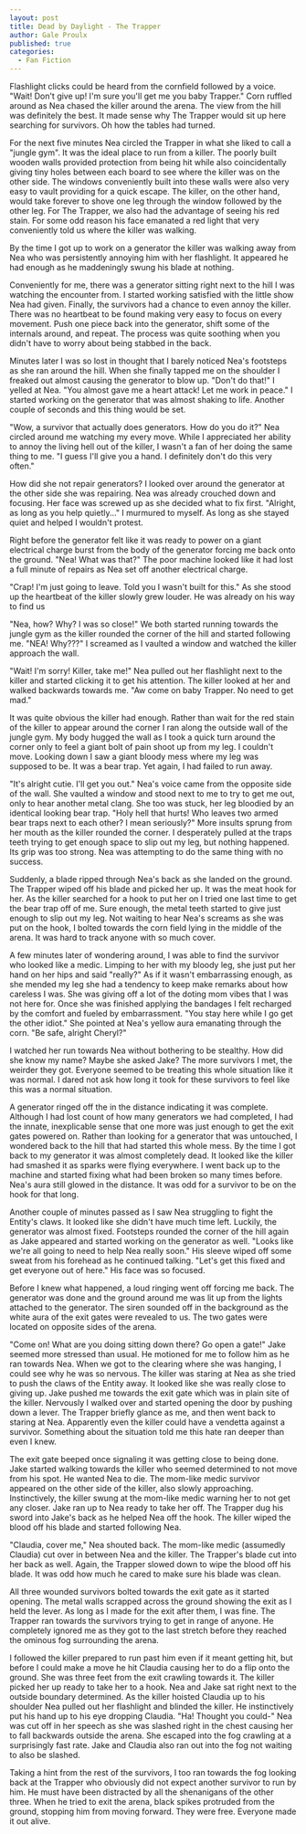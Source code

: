 ```yaml
---
layout: post
title: Dead by Daylight - The Trapper
author: Gale Proulx
published: true
categories:
  - Fan Fiction
---
```


Flashlight clicks could be heard from the cornfield followed by a voice. "Wait! Don't give up! I'm sure you'll get me you baby Trapper." Corn ruffled around as Nea chased the killer around the arena. The view from the hill was definitely the best. It made sense why The Trapper would sit up here searching for survivors. Oh how the tables had turned.

For the next five minutes Nea circled the Trapper in what she liked to call a "jungle gym". It was the ideal place to run from a killer. The poorly built wooden walls provided protection from being hit while also coincidentally giving tiny holes between each board to see where the killer was on the other side. The windows conveniently built into these walls were also very easy to vault providing for a quick escape. The killer, on the other hand, would take forever to shove one leg through the window followed by the other leg. For The Trapper, we also had the advantage of seeing his red stain. For some odd reason his face emanated a red light that very conveniently told us where the killer was walking.

By the time I got up to work on a generator the killer was walking away from Nea who was persistently annoying him with her flashlight. It appeared he had enough as he maddeningly swung his blade at nothing.

Conveniently for me, there was a generator sitting right next to the hill I was watching the encounter from. I started working satisfied with the little show Nea had given. Finally, the survivors had a chance to even annoy the killer. There was no heartbeat to be found making very easy to focus on every movement. Push one piece back into the generator, shift some of the internals around, and repeat. The process was quite soothing when you didn't have to worry about being stabbed in the back.

Minutes later I was so lost in thought that I barely noticed Nea's footsteps as she ran around the hill. When she finally tapped me on the shoulder I freaked out almost causing the generator to blow up. "Don't do that!" I yelled at Nea. "You almost gave me a heart attack! Let me work in peace." I started working on the generator that was almost shaking to life. Another couple of seconds and this thing would be set.

"Wow, a survivor that actually does generators. How do you do it?" Nea circled around me watching my every move. While I appreciated her ability to annoy the living hell out of the killer, I wasn't a fan of her doing the same thing to me. "I guess I'll give you a hand. I definitely don't do this very often."

How did she not repair generators? I looked over around the generator at the other side she was repairing. Nea was already crouched down and focusing. Her face was screwed up as she decided what to fix first. "Alright, as long as you help quietly..." I murmured to myself. As long as she stayed quiet and helped I wouldn't protest.

Right before the generator felt like it was ready to power on a giant electrical charge burst from the body of the generator forcing me back onto the ground. "Nea! What was that?" The poor machine looked like it had lost a full minute of repairs as Nea set off another electrical charge.

"Crap! I'm just going to leave. Told you I wasn't built for this." As she stood up the heartbeat of the killer slowly grew louder. He was already on his way to find us

"Nea, how? Why? I was so close!" We both started running towards the jungle gym as the killer rounded the corner of the hill and started following me. "NEA! Why???" I screamed as I vaulted a window and watched the killer approach the wall.

"Wait! I'm sorry! Killer, take me!" Nea pulled out her flashlight next to the killer and started clicking it to get his attention. The killer looked at her and walked backwards towards me. "Aw come on baby Trapper. No need to get mad."

It was quite obvious the killer had enough. Rather than wait for the red stain of the killer to appear around the corner I ran along the outside wall of the jungle gym. My body hugged the wall as I took a quick turn around the corner only to feel a giant bolt of pain shoot up from my leg. I couldn't move. Looking down I saw a giant bloody mess where my leg was supposed to be. It was a bear trap. Yet again, I had failed to run away.

"It's alright cutie. I'll get you out." Nea's voice came from the opposite side of the wall. She vaulted a window and stood next to me to try to get me out, only to hear another metal clang. She too was stuck, her leg bloodied by an identical looking bear trap. "Holy hell that hurts! Who leaves two armed bear traps next to each other? I mean seriously?" More insults sprung from her mouth as the killer rounded the corner. I desperately pulled at the traps teeth trying to get enough space to slip out my leg, but nothing happened. Its grip was too strong. Nea was attempting to do the same thing with no success.

Suddenly, a blade ripped through Nea's back as she landed on the ground. The Trapper wiped off his blade and picked her up. It was the meat hook for her. As the killer searched for a hook to put her on I tried one last time to get the bear trap off of me. Sure enough, the metal teeth started to give just enough to slip out my leg. Not waiting to hear Nea's screams as she was put on the hook, I bolted towards the corn field lying in the middle of the arena. It was hard to track anyone with so much cover.

A few minutes later of wondering around, I was able to find the survivor who looked like a medic. Limping to her with my bloody leg, she just put her hand on her hips and said "really?" As if it wasn't embarrassing enough, as she mended my leg she had a tendency to keep make remarks about how careless I was. She was giving off a lot of the doting mom vibes that I was not here for. Once she was finished applying the bandages I felt recharged by the comfort and fueled by embarrassment. "You stay here while I go get the other idiot." She pointed at Nea's yellow aura emanating through the corn. "Be safe, alright Cheryl?"

I watched her run towards Nea without bothering to be stealthy. How did she know my name? Maybe she asked Jake? The more survivors I met, the weirder they got. Everyone seemed to be treating this whole situation like it was normal. I dared not ask how long it took for these survivors to feel like this was a normal situation.

A generator ringed off the in the distance indicating it was complete. Although I had lost count of how many generators we had completed, I had the innate, inexplicable sense that one more was just enough to get the exit gates powered on. Rather than looking for a generator that was untouched, I wondered back to the hill that had started this whole mess. By the time I got back to my generator it was almost completely dead. It looked like the killer had smashed it as sparks were flying everywhere. I went back up to the machine and started fixing what had been broken so many times before. Nea's aura still glowed in the distance. It was odd for a survivor to be on the hook for that long.

Another couple of minutes passed as I saw Nea struggling to fight the Entity's claws. It looked like she didn't have much time left. Luckily, the generator was almost fixed. Footsteps rounded the corner of the hill again as Jake appeared and started working on the generator as well. "Looks like we're all going to need to help Nea really soon." His sleeve wiped off some sweat from his forehead as he continued talking. "Let's get this fixed and get everyone out of here." His face was so focused.

Before I knew what happened, a loud ringing went off forcing me back. The generator was done and the ground around me was lit up from the lights attached to the generator. The siren sounded off in the background as the white aura of the exit gates were revealed to us. The two gates were located on opposite sides of the arena.

"Come on! What are you doing sitting down there? Go open a gate!" Jake seemed more stressed than usual. He motioned for me to follow him as he ran towards Nea. When we got to the clearing where she was hanging, I could see why he was so nervous. The killer was staring at Nea as she tried to push the claws of the Entity away. It looked like she was really close to giving up. Jake pushed me towards the exit gate which was in plain site of the killer. Nervously I walked over and started opening the door by pushing down a lever. The Trapper briefly glance as me, and then went back to staring at Nea. Apparently even the killer could have a vendetta against a survivor. Something about the situation told me this hate ran deeper than even I knew.

The exit gate beeped once signaling it was getting close to being done. Jake started walking towards the killer who seemed determined to not move from his spot. He wanted Nea to die. The mom-like medic survivor appeared on the other side of the killer, also slowly approaching. Instinctively, the killer swung at the mom-like medic warning her to not get any closer. Jake ran up to Nea ready to take her off. The Trapper dug his sword into Jake's back as he helped Nea off the hook. The killer wiped the blood off his blade and started following Nea.

"Claudia, cover me," Nea shouted back. The mom-like medic (assumedly Claudia) cut over in between Nea and the killer. The Trapper's blade cut into her back as well. Again, the Trapper slowed down to wipe the blood off his blade. It was odd how much he cared to make sure his blade was clean.

All three wounded survivors bolted towards the exit gate as it started opening. The metal walls scrapped across the ground showing the exit as I held the lever. As long as I made for the exit after them, I was fine. The Trapper ran towards the survivors trying to get in range of anyone. He completely ignored me as they got to the last stretch before they reached the ominous fog surrounding the arena.

I followed the killer prepared to run past him even if it meant getting hit, but before I could make a move he hit Claudia causing her to do a flip onto the ground. She was three feet from the exit crawling towards it. The killer picked her up ready to take her to a hook. Nea and Jake sat right next to the outside boundary determined. As the killer hoisted Claudia up to his shoulder Nea pulled out her flashlight and blinded the killer. He instinctively put his hand up to his eye dropping Claudia. "Ha! Thought you could-" Nea was cut off in her speech as she was slashed right in the chest causing her to fall backwards outside the arena. She escaped into the fog crawling at a surprisingly fast rate. Jake and Claudia also ran out into the fog not waiting to also be slashed.

Taking a hint from the rest of the survivors, I too ran towards the fog looking back at the Trapper who obviously did not expect another survivor to run by him. He must have been distracted by all the shenanigans of the other three. When he tried to exit the arena, black spikes protruded from the ground, stopping him from moving forward. They were free. Everyone made it out alive.
